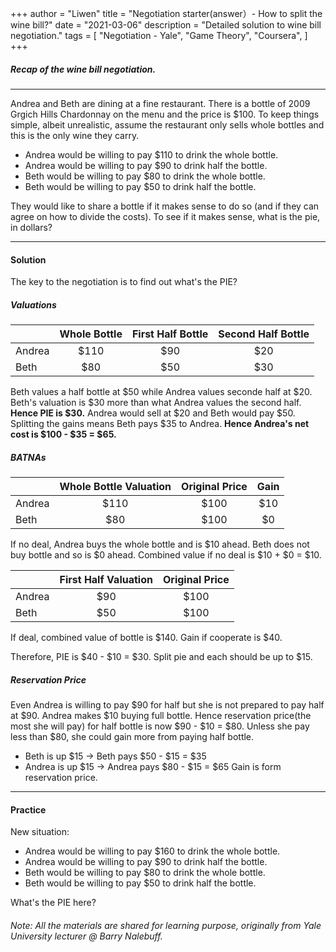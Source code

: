 +++
author = "Liwen"
title = "Negotiation starter(answer）- How to split the wine bill?"
date = "2021-03-06"
description = "Detailed solution to wine bill negotiation."
tags = [
    "Negotiation - Yale", "Game Theory", "Coursera",
]
+++

##### Recap of the wine bill negotiation.
---

Andrea and Beth are dining at a fine restaurant. There is a bottle of 2009 Grgich Hills Chardonnay on the menu and the price is $100. To keep things simple, albeit unrealistic, assume the restaurant only sells whole bottles and this is the only wine they carry.

* Andrea would be willing to pay $110 to drink the whole bottle.
* Andrea would be willing to pay $90 to drink half the bottle.
* Beth would be willing to pay $80 to drink the whole bottle.
* Beth would be willing to pay $50 to drink half the bottle.

They would like to share a bottle if it makes sense to do so (and if they can agree on how to divide the costs). To see if it makes sense, what is the pie, in dollars?

---
#### Solution
The key to the negotiation is to find out what's the PIE?

##### Valuations
|        | Whole Bottle | First Half Bottle | Second Half Bottle |
|--------|:------------:|:-----------------:|:------------------:|
| Andrea | $110         | $90               | $20                |
| Beth   | $80          | $50               | $30                |

Beth values a half bottle at $50 while Andrea values seconde half at $20. Beth's valuation is $30 more than what Andrea values the second half.
__Hence PIE is $30.__ Andrea would sell at $20 and Beth would pay $50. Splitting the gains means Beth pays $35 to Andrea. __Hence Andrea's net cost is $100 - $35 = $65.__

##### BATNAs
|        | Whole Bottle Valuation | Original Price | Gain |
|--------|:----------------------:|:--------------:|:----:|
| Andrea | $110                   | $100           | $10  |
| Beth   | $80                    | $100           | $0   |

If no deal, Andrea buys the whole bottle and is $10 ahead. Beth does not buy bottle and so is $0 ahead. Combined value if no deal is $10 + $0 = $10.

|        | First Half Valuation | Original Price | 
|--------|:--------------------:|:--------------:|
| Andrea | $90                  | $100           | 
| Beth   | $50                  | $100           | 

If deal, combined value of bottle is $140. Gain if cooperate is $40.

Therefore, PIE is $40 - $10 = $30. Split pie and each should be up to $15.

##### Reservation Price
Even Andrea is willing to pay $90 for half but she is not prepared to pay half at $90.
Andrea makes $10 buying full bottle. Hence reservation price(the most she will pay) for half bottle is now $90 - $10 = $80. Unless she pay less than $80, she could gain more from paying half bottle.
* Beth is up $15 -> Beth pays $50 - $15 = $35
* Andrea is up $15 -> Andrea pays $80 - $15 = $65
Gain is form reservation price.

---
#### Practice
New situation:
* Andrea would be willing to pay $160 to drink the whole bottle.
* Andrea would be willing to pay $90 to drink half the bottle.
* Beth would be willing to pay $80 to drink the whole bottle.
* Beth would be willing to pay $50 to drink half the bottle.

What's the PIE here?

###### Note: All the materials are shared for learning purpose, originally from Yale University lecturer @ Barry Nalebuff.

